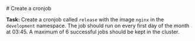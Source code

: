 # Create a cronjob

**Task:** Create a cronjob called `release` with the image `nginx` in the `development` namespace.
The job should run on every first day of the month at 03:45. A maximum of 6 successful jobs should be kept in the cluster.
